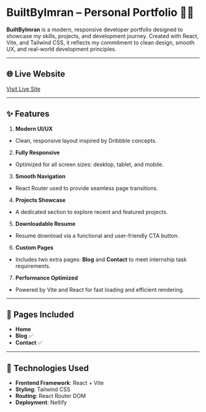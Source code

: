 # BuiltByImran – Personal Portfolio 👨‍💻

**BuiltByImran** is a modern, responsive developer portfolio designed to showcase my skills, projects, and development journey. Created with React, Vite, and Tailwind CSS, it reflects my commitment to clean design, smooth UX, and real-world development principles.

---

## 🌐 Live Website

[Visit Live Site](https://builtbyimran.netlify.app)

---

## ✨ Features

1. **Modern UI/UX**  
- Clean, responsive layout inspired by Dribbble concepts.

2. **Fully Responsive**  
- Optimized for all screen sizes: desktop, tablet, and mobile.

3. **Smooth Navigation**  
- React Router used to provide seamless page transitions.

4. **Projects Showcase**  
- A dedicated section to explore recent and featured projects.

5. **Downloadable Resume**  
- Resume download via a functional and user-friendly CTA button.

6. **Custom Pages**  
- Includes two extra pages: **Blog** and **Contact** to meet internship task requirements.

7. **Performance Optimized**  
- Powered by Vite and React for fast loading and efficient rendering.

---

## 🧩 Pages Included

- **Home**  
- **Blog** ✅
- **Contact** ✅

---

## 🚀 Technologies Used

- **Frontend Framework**: React + Vite  
- **Styling**: Tailwind CSS  
- **Routing**: React Router DOM    
- **Deployment**: Netlify



